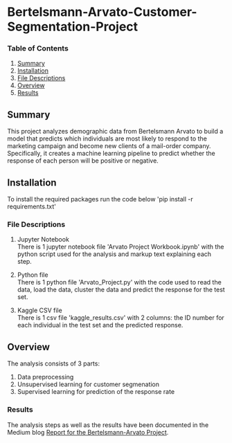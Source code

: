 # Bertelsmann-Arvato-Customer-Segmentation-Project
### Table of Contents
1. [Summary](#summary)
2. [Installation](#installation)
3. [File Descriptions](#files)
4. [Overview](#overview)
5. [Results](#results)

## Summary <a name="summary"></a>
This project analyzes demographic data from Bertelsmann Arvato to build a model that predicts which individuals are most likely to respond to the marketing campaign and become new clients of a mail-order company. Specifically, it creates a machine learning pipeline to predict whether the response of each person will be positive or negative.

## Installation <a name="installation"></a>

To install the required packages run the code below
 'pip install -r requirements.txt'

### File Descriptions <a name="files"></a>

1. Jupyter Notebook
</br>There is 1 jupyter notebook file 'Arvato Project Workbook.ipynb' with the python script used for the analysis and markup text explaining each step.

2. Python file
</br>There is 1 python file 'Arvato_Project.py' with the code used to read the data, load the data, cluster the data and predict the response for the test set.

3. Kaggle CSV file
</br>There is 1 csv file 'kaggle_results.csv' with 2 columns: the ID number for each individual in the test set and the predicted response.

## Overview <a name="overview"></a>
The analysis consists of 3 parts:
  1. Data preprocessing
  2. Unsupervised learning for customer segmenation
  3. Supervised learning for prediction of the response rate

### Results <a name="results"></a>
The analysis steps as well as the results have been documented in the Medium blog [Report for the Bertelsmann-Arvato Project](https://medium.com/@lydia.siafara/report-for-the-bertelsmann-arvato-project-f89c3e783773).
